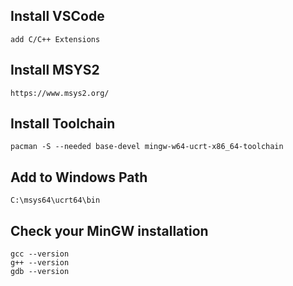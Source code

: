## Install VSCode
```
add C/C++ Extensions
```

## Install MSYS2
```
https://www.msys2.org/
```

## Install Toolchain
```
pacman -S --needed base-devel mingw-w64-ucrt-x86_64-toolchain
```

## Add to Windows Path
```
C:\msys64\ucrt64\bin
```

## Check your MinGW installation
```
gcc --version
g++ --version
gdb --version
```
